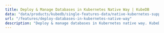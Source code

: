 ```yaml
---
title: Deploy & Manage Databases in Kubernetes Native Way | KubeDB
data: "data/products/kubedb/single-features-data/native-kubernetes-support.json"
url: "/features/deploy-databases-in-kubernetes-native-way"
description: "Deploy & manage databases in Kubernetes native way. KubeDB offers native Kubernetes support for managing databases on hybrid and multi-cloud environments"
---
```

